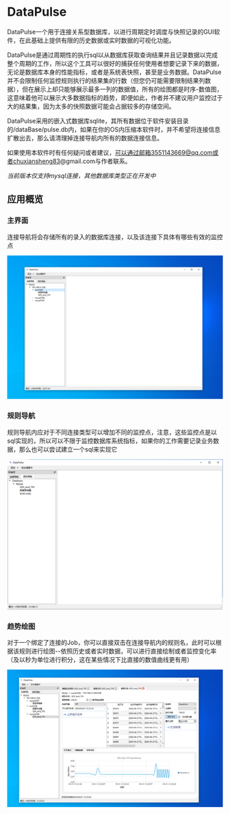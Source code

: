 # DataPulse
DataPulse一个用于连接关系型数据库，以进行周期定时调度与快照记录的GUI软件，在此基础上提供有限的历史数据或实时数据的可视化功能。

DataPulse是通过周期性的执行sql以从数据库获取查询结果并且记录数据以完成整个周期的工作，所以这个工具可以很好的捕获任何使用者想要记录下来的数据，无论是数据库本身的性能指标，或者是系统表快照，甚至是业务数据。DataPulse并不会限制任何监控规则执行的结果集的行数（但您仍可能需要限制结果列数据），但在展示上却只能够展示最多一列的数据值，所有的绘图都是时序-数值图，这意味着他可以展示大多数据指标的趋势，即便如此，作者并不建议用户监控过于大的结果集，因为太多的快照数据可能会占据较多的存储空间。

DataPulse采用的嵌入式数据库sqlite，其所有数据位于软件安装目录的/dataBase/pulse.db内，如果在你的OS内压缩本软件时，并不希望将连接信息扩散出去，那么请清理掉连接导航内所有的数据连接信息。

如果使用本软件时有任何疑问或者建议，可以通过邮箱3551143669@qq.com或者chuxiansheng83@gmail.com与作者联系。

*当前版本仅支持mysql连接，其他数据库类型正在开发中*

## 应用概览

### 主界面

连接导航将会存储所有的录入的数据库连接，以及该连接下具体有哪些有效的监控点

![运行概览](https://github.com/XianSheng-Chu/DataPulse/blob/v1.0.0/picture/%E4%B8%BB%E7%AA%97%E5%8F%A3.png "运行概览")



### 规则导航

规则导航内应对于不同连接类型可以增加不同的监控点，注意，这些监控点是以sql实现的，所以可以不限于监控数据库系统指标，如果你的工作需要记录业务数据，那么也可以尝试建立一个sql来实现它

![规则导航](https://github.com/XianSheng-Chu/DataPulse/blob/v1.0.0/picture/%E8%A7%84%E5%88%99%E5%AF%BC%E8%88%AA.png "运行概览")

### 趋势绘图

对于一个绑定了连接的Job，你可以直接双击在连接导航内的规则名，此时可以根据该规则进行绘图--依照历史或者实时数据，可以进行直接绘制或者监控变化率（及以秒为单位进行积分，这在某些情况下比直接的数值曲线更有用）

![趋势图](https://github.com/XianSheng-Chu/DataPulse/blob/v1.0.0/picture/%E8%B6%8B%E5%8A%BF%E7%BB%98%E5%9B%BE.png "运行概览")

